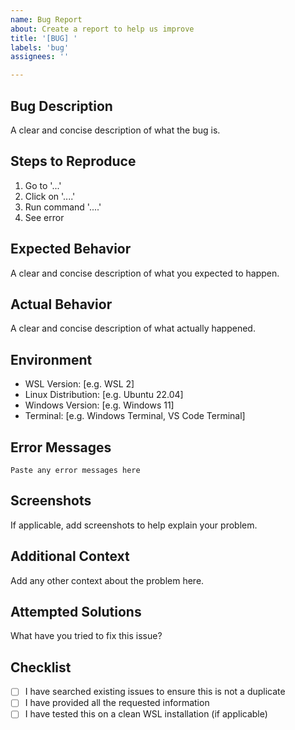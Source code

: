```yaml
---
name: Bug Report
about: Create a report to help us improve
title: '[BUG] '
labels: 'bug'
assignees: ''

---
```


## Bug Description
A clear and concise description of what the bug is.

## Steps to Reproduce
1. Go to '...'
2. Click on '....'
3. Run command '....'
4. See error

## Expected Behavior
A clear and concise description of what you expected to happen.

## Actual Behavior
A clear and concise description of what actually happened.

## Environment
- WSL Version: [e.g. WSL 2]
- Linux Distribution: [e.g. Ubuntu 22.04]
- Windows Version: [e.g. Windows 11]
- Terminal: [e.g. Windows Terminal, VS Code Terminal]

## Error Messages
```
Paste any error messages here
```

## Screenshots
If applicable, add screenshots to help explain your problem.

## Additional Context
Add any other context about the problem here.

## Attempted Solutions
What have you tried to fix this issue?

## Checklist
- [ ] I have searched existing issues to ensure this is not a duplicate
- [ ] I have provided all the requested information
- [ ] I have tested this on a clean WSL installation (if applicable)
